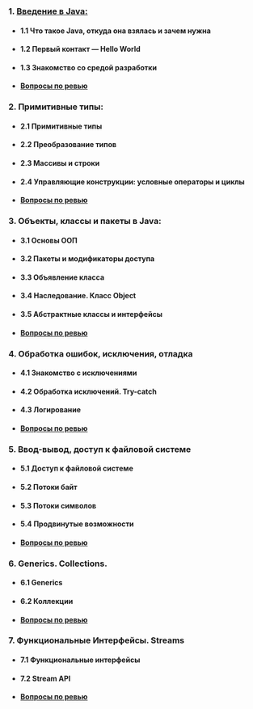 ### 1. [Введение в Java:](module1/README.md)
- #### 1.1 Что такое Java, откуда она взялась и зачем нужна
- #### 1.2 Первый контакт — Hello World
- #### 1.3 Знакомство со средой разработки
- #### [Вопросы по ревью](module1/questions.md)
### 2. Примитивные типы:
- #### 2.1 Примитивные типы
- #### 2.2 Преобразование типов
- #### 2.3 Массивы и строки
- #### 2.4 Управляющие конструкции: условные операторы и циклы
- #### [Вопросы по ревью](module2/questions.md)
### 3. Объекты, классы и пакеты в Java:
- #### 3.1 Основы ООП
- #### 3.2 Пакеты и модификаторы доступа
- #### 3.3 Объявление класса
- #### 3.4 Наследование. Класс Object
- #### 3.5 Абстрактные классы и интерфейсы
- #### [Вопросы по ревью](module3/questions.md)
### 4. Обработка ошибок, исключения, отладка
- #### 4.1 Знакомство с исключениями
- #### 4.2 Обработка исключений. Try-catch
- #### 4.3 Логирование
- #### [Вопросы по ревью](module4/questions.md)
### 5. Ввод-вывод, доступ к файловой системе
- #### 5.1 Доступ к файловой системе
- #### 5.2 Потоки байт
- #### 5.3 Потоки символов
- #### 5.4 Продвинутые возможности
- #### [Вопросы по ревью](module5/questions.md)
### 6. Generics. Collections.
- #### 6.1 Generics
- #### 6.2 Коллекции
- #### [Вопросы по ревью](module6/questions.md)
### 7. Функциональные Интерфейсы. Streams
- #### 7.1 Функциональные интерфейсы
- #### 7.2 Stream API
- #### [Вопросы по ревью](module7/questions.md)
